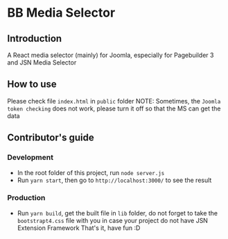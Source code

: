 # BB Media Selector
## Introduction
A React media selector (mainly) for Joomla, especially for Pagebuilder 3 and JSN Media Selector
## How to use
Please check file `index.html` in `public` folder
NOTE: Sometimes, the `Joomla token checking` does not work, please turn it off so that the MS can get the data
## Contributor's guide
### Development
- In the root folder of this project, run `node server.js`
- Run `yarn start`, then go to `http://localhost:3000/` to see the result
### Production
- Run `yarn build`, get the built file in `lib` folder, do not forget to take the `bootstrapt4.css` file with you in case your project do not have JSN Extension Framework
That's it, have fun :D